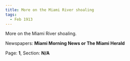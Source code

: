 ```yaml
---  
title: More on the Miami River shoaling  
tags:  
  - Feb 1913  
---  
```

  
More on the Miami River shoaling.  
  
Newspapers: **Miami Morning News or The Miami Herald**  
  
Page: **1**, Section: **N/A** 
